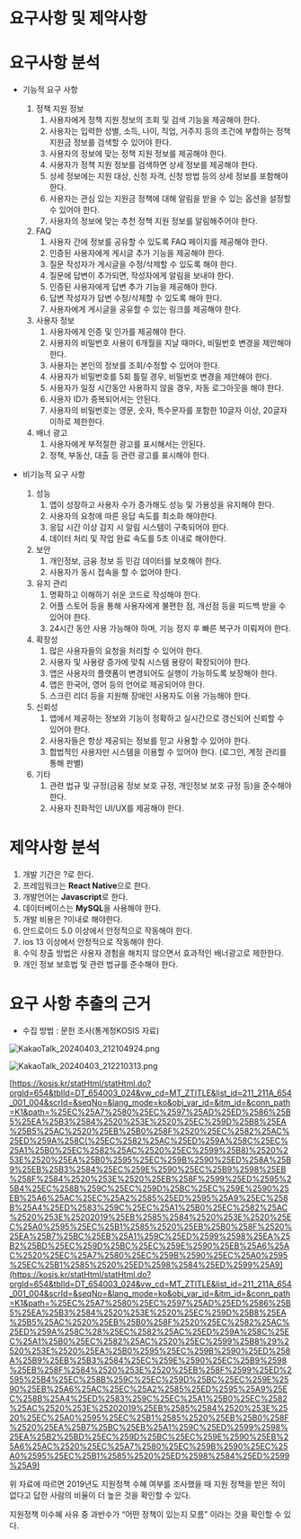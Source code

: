 # 요구사항 및 제약사항

# 요구사항 분석

- 기능적 요구 사항
    1. 정책 지원 정보
        1. 사용자에게 정책 지원 정보의 조회 및 검색 기능을 제공해야 한다.
        2. 사용자는 입력한 성별, 소득, 나이, 직업, 거주지 등의 조건에 부합하는 정책 지원금 정보를 검색할 수 있어야 한다.
        3. 사용자의 정보에 맞는 정책 지원 정보를 제공해야 한다.
        4. 사용자가 정책 지원 정보를 검색하면 상세 정보를 제공해야 한다.
        5. 상세 정보에는 지원 대상, 신청 자격, 신청 방법 등의 상세 정보를 포함해야 한다.
        6. 사용자는 관심 있는 지원금 정책에 대해 알림을 받을 수 있는 옵션을 설정할 수 있어야 한다.
        7. 사용자의 정보에 맞는 추천 정책 지원 정보를 알림해주어야 한다.
    2. FAQ
        1. 사용자 간에 정보를 공유할 수 있도록 FAQ 페이지를 제공해야 한다.
        2. 인증된 사용자에게 게시글 추가 기능을 제공해야 한다.
        3. 질문 작성자가 게시글을 수정/삭제할 수 있도록 해야 한다.
        4. 질문에 답변이 추가되면, 작성자에게 알림을 보내야 한다.
        5. 인증된 사용자에게 답변 추가 기능을 제공해야 한다.
        6. 답변 작성자가 답변 수정/삭제할 수 있도록 해야 한다.
        7. 사용자에게 게시글을 공유할 수 있는 링크를 제공해야 한다.
    3. 사용자 정보
        1. 사용자에게 인증 및 인가를 제공해야 한다.
        2. 사용자의 비밀번호 사용이 6개월을 지날 때마다, 비밀번호 변경을 제안해야 한다.
        3. 사용자는 본인의 정보를 조회/수정할 수 있어야 한다.
        4. 사용자가 비밀번호를 5회 틀릴 경우, 비밀번호 변경을 제안해야 한다.
        5. 사용자가 일정 시간동안 사용하지 않을 경우, 자동 로그아웃을 해야 한다.
        6. 사용자 ID가 중복되어서는 안된다.
        7. 사용자의 비밀번호는 영문, 숫자, 특수문자를 포함한 10글자 이상, 20글자 이하로 제한한다. 
    4. 배너 광고
        1. 사용자에게 부적절한 광고를 표시해서는 안된다. 
        2. 정책, 부동산, 대출 등 관련 광고를 표시해야 한다.

- 비기능적 요구 사항
    1. 성능
        1. 앱이 성장하고 사용자 수가 증가해도 성능 및 가용성을 유지해야 한다.
        2. 사용자의 요청에 따른 응답 속도를 최소화 해야한다.
        3. 응답 시간 이상 감지 시 알림 시스템이 구축되어야 한다. 
        4. 데이터 처리 및 작업 완료 속도를 5초 이내로 해야한다. 
    2. 보안
        1. 개인정보, 금융 정보 등 민감 데이터를 보호해야 한다.
        2. 사용자가 동시 접속을 할 수 없어야 한다.
    3. 유지 관리
        1. 명확하고 이해하기 쉬운 코드로 작성해야 한다. 
        2. 어플 스토어 등을 통해 사용자에게 불편한 점, 개선점 등을 피드백 받을 수 있어야 한다.
        3. 24시간 동안 사용 가능해야 하며, 기능 정지 후 빠른 복구가 이뤄져야 한다.
    4. 확장성
        1. 많은 사용자들의 요청을 처리할 수 있어야 한다.
        2. 사용자 및 사용량 증가에 맞춰 시스템 용량이 확장되어야 한다.
        3. 앱은 사용자의 플랫폼이 변경되어도 실행이 가능하도록 보장해야 한다.
        4. 앱은 한국어, 영어 등의 언어로 제공되어야 한다.
        5. 스크린 리더 등을 지원해 장애인 사용자도 이용 가능해야 한다. 
    5. 신뢰성
        1. 앱에서 제공하는 정보와 기능이 정확하고 실시간으로 갱신되어 신뢰할 수 있어야 한다.
        2. 사용자들은 항상 제공되는 정보를 믿고 사용할 수 있어야 한다.
        3. 합법적인 사용자만 시스템을 이용할 수 있어야 한다. (로그인, 계정 관리를 통해 판별)
    6. 기타
        1. 관련 법규 및 규정(금융 정보 보호 규정, 개인정보 보호 규정 등)을 준수해야 한다. 
        2. 사용자 친화적인 UI/UX를 제공해야 한다. 

# 제약사항 분석

1. 개발 기간은 ?로 한다.
2. 프레임워크는 **React Native**으로 한다. 
3. 개발언어는 **Javascript**로 한다. 
4. 데이터베이스는 **MySQL**을 사용해야 한다.
5. 개발 비용은 ?이내로 해야한다. 
6. 안드로이드 5.0 이상에서 안정적으로 작동해야 한다. 
7. ios 13 이상에서 안정적으로 작동해야 한다.
8. 수익 창출 방법은 사용자 경험을 해치지 않으면서 효과적인 배너광고로 제한한다. 
9. 개인 정보 보호법 및 관련 법규를 준수해야 한다.

# 요구 사항 추출의 근거

- 수집 방법 : 문헌 조사(통계청KOSIS 자료)

![KakaoTalk_20240403_212104924.png](%E1%84%8B%E1%85%AD%E1%84%80%E1%85%AE%E1%84%89%E1%85%A1%E1%84%92%E1%85%A1%E1%86%BC%20%E1%84%86%E1%85%B5%E1%86%BE%20%E1%84%8C%E1%85%A6%E1%84%8B%E1%85%A3%E1%86%A8%E1%84%89%E1%85%A1%E1%84%92%E1%85%A1%E1%86%BC%203d0b43ac82ff42e783595ba656e12e95/KakaoTalk_20240403_212104924.png)

![KakaoTalk_20240403_212210313.png](%E1%84%8B%E1%85%AD%E1%84%80%E1%85%AE%E1%84%89%E1%85%A1%E1%84%92%E1%85%A1%E1%86%BC%20%E1%84%86%E1%85%B5%E1%86%BE%20%E1%84%8C%E1%85%A6%E1%84%8B%E1%85%A3%E1%86%A8%E1%84%89%E1%85%A1%E1%84%92%E1%85%A1%E1%86%BC%203d0b43ac82ff42e783595ba656e12e95/KakaoTalk_20240403_212210313.png)

[https://kosis.kr/statHtml/statHtml.do?orgId=654&tblId=DT_654003_024&vw_cd=MT_ZTITLE&list_id=211_211A_654_001_004&scrId=&seqNo=&lang_mode=ko&obj_var_id=&itm_id=&conn_path=K1&path=%25EC%25A7%2580%25EC%2597%25AD%25ED%2586%25B5%25EA%25B3%2584%2520%253E%2520%25EC%259D%25B8%25EA%25B5%25AC%2520%25EB%25B0%258F%2520%25EC%2582%25AC%25ED%259A%258C(%25EC%2582%25AC%25ED%259A%258C%25EC%25A1%25B0%25EC%2582%25AC%2520%25EC%2599%25B8)%2520%253E%2520%25EA%25B0%2595%25EC%259B%2590%25ED%258A%25B9%25EB%25B3%2584%25EC%259E%2590%25EC%25B9%2598%25EB%258F%2584%2520%253E%2520%25EB%258F%2599%25ED%2595%25B4%25EC%258B%259C%25EC%259D%25BC%25EC%259E%2590%25EB%25A6%25AC%25EC%25A2%2585%25ED%2595%25A9%25EC%258B%25A4%25ED%2583%259C%25EC%25A1%25B0%25EC%2582%25AC%2520%253E%25202019%25EB%2585%2584%2520%253E%2520%25EC%25A0%2595%25EC%25B1%2585%2520%25EB%25B0%258F%2520%25EA%25B7%25BC%25EB%25A1%259C%25ED%2599%2598%25EA%25B2%25BD%25EC%259D%25BC%25EC%259E%2590%25EB%25A6%25AC%2520%25EC%25A7%2580%25EC%259B%2590%25EC%25A0%2595%25EC%25B1%2585%2520%25ED%2598%2584%25ED%2599%25A9](https://kosis.kr/statHtml/statHtml.do?orgId=654&tblId=DT_654003_024&vw_cd=MT_ZTITLE&list_id=211_211A_654_001_004&scrId=&seqNo=&lang_mode=ko&obj_var_id=&itm_id=&conn_path=K1&path=%25EC%25A7%2580%25EC%2597%25AD%25ED%2586%25B5%25EA%25B3%2584%2520%253E%2520%25EC%259D%25B8%25EA%25B5%25AC%2520%25EB%25B0%258F%2520%25EC%2582%25AC%25ED%259A%258C%28%25EC%2582%25AC%25ED%259A%258C%25EC%25A1%25B0%25EC%2582%25AC%2520%25EC%2599%25B8%29%2520%253E%2520%25EA%25B0%2595%25EC%259B%2590%25ED%258A%25B9%25EB%25B3%2584%25EC%259E%2590%25EC%25B9%2598%25EB%258F%2584%2520%253E%2520%25EB%258F%2599%25ED%2595%25B4%25EC%258B%259C%25EC%259D%25BC%25EC%259E%2590%25EB%25A6%25AC%25EC%25A2%2585%25ED%2595%25A9%25EC%258B%25A4%25ED%2583%259C%25EC%25A1%25B0%25EC%2582%25AC%2520%253E%25202019%25EB%2585%2584%2520%253E%2520%25EC%25A0%2595%25EC%25B1%2585%2520%25EB%25B0%258F%2520%25EA%25B7%25BC%25EB%25A1%259C%25ED%2599%2598%25EA%25B2%25BD%25EC%259D%25BC%25EC%259E%2590%25EB%25A6%25AC%2520%25EC%25A7%2580%25EC%259B%2590%25EC%25A0%2595%25EC%25B1%2585%2520%25ED%2598%2584%25ED%2599%25A9)

위 자료에 따르면 2019년도 지원정책 수혜 여부를 조사했을 때 지원 정책을 받은 적이 없다고 답한 사람의 비율이 더 높은 것을 확인할 수 있다. 

지원정책 미수혜 사유 중 과반수가 “어떤 정책이 있는지 모름” 이라는 것을 확인할 수 있다.